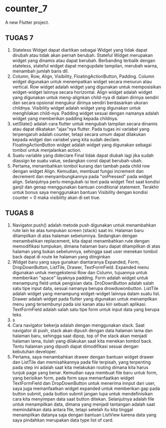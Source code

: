 # counter_7

A new Flutter project.

## TUGAS 7
1. Stateless Widget dapat diartikan sebagai Widget yang tidak dapat dirubah atau tidak akan pernah berubah. Stateful Widget merupakan widget yang dinamis atau dapat berubah. Berbanding terbalik dengan stateless, stateful widget dapat mengupdate tampilan, merubah warna, menambah jumlah baris dll.
2. Column, Row, Align, Visibility, FloatingActionButton, Padding. Column widget digunakan untuk menempatkan widget secara menurun atau vertical. Row widget adalah widget yang digunakan untuk memposisikan widget-widget lainnya secara horizontal. Align widget adalah widget yang digunakan untuk meng-alignkan child-nya di dalam dirinya sendiri dan secara opsional mengukur dirinya sendiri berdasarkan ukuran childnya. Visibility widget adalah widget yang digunakan untuk menghilakan child-nya. Padding widget sesuai dengan namanya adalah widget yang memberikan padding kepada childnya.
3. setState() adalah cara flutter untuk mengubah tampilan secara dinamis atau dapat dikatakan "ajax"nya flutter. Pada tugas ini variabel yang terpengaruh adalah counter, tetapi secara umum dapat dilakukan kepada widget dan variabel yang kita sudah declare. FloatingActionButton widget adalah widget yang digunakan sebagai tombol untuk menjalankan action.
4. Suatu variable yang dideclare Final tidak dapat diubah lagi jika sudah diassign ke suatu value, sedangkan const dapat berubah-ubah.
5. Pertama, menambahkan tombol kurang dan tambah pada child row dengan widget Align. Kemudian, membuat fungsi increment dan decrement dan menyambungkannya pada "onPressed" pada widget align. Selanjutnya perlu mengubah isi text pada widget Text saat kondisi ganjil dan genap menggunakan bantuan conditional statement. Terakhir untuk bonus saya menggunakan bantuan Visibility dengan kondisi counter = 0 maka visibility akan di set true.

## TUGAS 8
1. Navigator.push() adalah metode push digunakan untuk menambahkan rute lain ke atas tumpukan screen (stack) saat ini. Halaman baru ditampilkan di atas halaman sebelumnya. Sedangkan dengan menambahkan replacement, kita dapat menambahkan rute dengan memodifikasi tumpukan, dimana halaman baru dapat ditampilkan di atas halaman yang bukan sebelumnya, sehingga saat user menekan tombol back dapat di route ke halaman yang diinginkan
2. Widget baru yang saya gunakan diantaranya Expanded, Form, DropDownButton, ListTile, Drawer, TextFormField. Expanded menu digunakan untuk mengekstensi Row dan Column, tujuannya untuk memberikan "space" layaknya padding. Form adalah widget untuk menampung field untuk pengisian data. DroDownButton adalah salah satu tipe input data, sesuai namanya berupa drowduwonbutton. ListTile adalah widget yang menampung widget-widget lainnya dalam suatu list. Drawer adalah widget pada flutter yang digunakan untuk menampilkan menu yang tersembunyi pada sisi kanan atau kiri sebuah aplikasi. TextFormField adalah salah satu tipe form untuk input data yang berupa teks.
3. s
4. Cara navigator bekerja adalah dengan menggunakan stack. Saat navigator di push, stack akan dipush dengan data halaman lama dan halaman baru, sehingga saat dipop, top of the stack akan menjadi halaman lama, itulah yang dilakukan saat kita menekan tombol back. Tentu halaman yang dipush dapat dimodifikasi sesuai dengan kebutuhan developer.
5. Pertama, saya menambahkan drawer dengan bantuan widget drawer dan ListTile dan memisahkannya pada file terpisah, yang terpenting pada step ini adalah saat kita melakukan routing dimana kita harus tunjuk page yang benar. Kemudian saya membuat file baru untuk form, yang berisikan form, pada form saya memanfaatkan widget TextFormField dan DropDownButton untuk menerima innput dari user, saya juga memanfaatkan widget expanded untuk memberikan gap pada button submit, pada button submit jangan lupa untuk mendefinisikan cara kita menyimpan data saat button ditekan. Selanjutnya adalah file untuk menampilkan data, dimana yang menjadi tantangan adalah saat memindahkan data antara file, tetapi setelah itu kita tinggal menampilkan datanya saja dengan bantuan ListView karena data yang saya pindahkan merupakan data type list of card.
